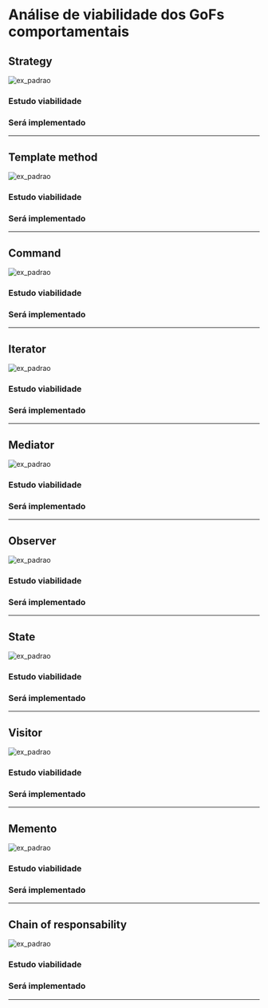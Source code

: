 # Análise de viabilidade dos GoFs comportamentais

## Strategy
![ex_padrao]()

### Estudo viabilidade

### Será implementado

---


## Template method
![ex_padrao]()

### Estudo viabilidade

### Será implementado

---


## Command
![ex_padrao]()

### Estudo viabilidade

### Será implementado

---


## Iterator
![ex_padrao]()

### Estudo viabilidade

### Será implementado

---


## Mediator
![ex_padrao]()

### Estudo viabilidade

### Será implementado

---


## Observer
![ex_padrao]()

### Estudo viabilidade

### Será implementado

---


## State
![ex_padrao]()

### Estudo viabilidade

### Será implementado

---


## Visitor
![ex_padrao]()

### Estudo viabilidade

### Será implementado

---


## Memento
![ex_padrao]()

### Estudo viabilidade

### Será implementado

---


## Chain of responsability
![ex_padrao]()

### Estudo viabilidade

### Será implementado

---
